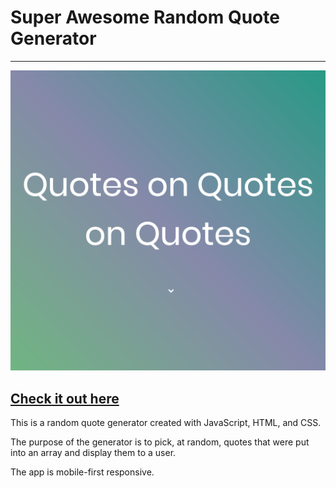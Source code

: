 # Super Awesome Random Quote Generator
___

![Rando quote generator](assets/randomquote.png)

## [Check it out here](http://ossified-roof.surge.sh)

This is a random quote generator created with JavaScript, HTML, and CSS.

The purpose of the generator is to pick, at random, quotes that were put into an array and display them to a user.

The app is mobile-first responsive.
